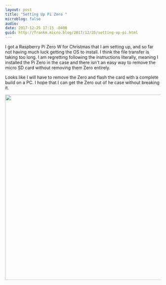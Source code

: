 ```yaml
---
layout: post
title: "Setting Up Pi Zero "
microblog: false
audio: 
date: 2017-12-25 17:15 -0400
guid: http://frankm.micro.blog/2017/12/25/setting-up-pi.html
---
```

I got a Raspberry Pi Zero W for Christmas that I am setting up, and so far not having much luck getting the OS to install. I think the file transfer is taking too long. I am regretting following the instructions literally, meaning I installed the Pi Zero in the case and there isn't an easy way to remove the micro SD card without removing them Zero entirely. 

Looks like I will have to remove the Zero and flash the card with a complete build on a PC. I hope that  I can get the Zero out of he case without breaking it. 


<img src="http://frankmcpherson.blog/uploads/2017/8ce60d791a.jpg" width="600" height="600" />
